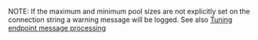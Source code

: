 NOTE: If the maximum and minimum pool sizes are not explicitly set on the connection string a warning message will be logged. See also [Tuning endpoint message processing](/nservicebus/operations/tuning.md)